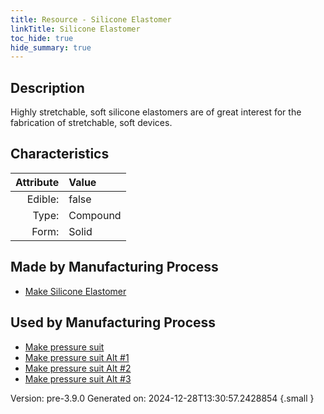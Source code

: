 ```yaml
---
title: Resource - Silicone Elastomer
linkTitle: Silicone Elastomer
toc_hide: true
hide_summary: true
---
```


## Description
 Highly stretchable, soft silicone elastomers &#10;&#9;&#9; are of great interest for the fabrication of stretchable, soft devices. 

## Characteristics

| Attribute      | Value |
|--------:|:------|
|Edible:|false|
|Type:|Compound|
|Form:|Solid|
 
## Made by Manufacturing Process

- [Make Silicone Elastomer](/docs/definitions/process/make-silicone-elastomer)

## Used by Manufacturing Process

- [Make pressure suit](/docs/definitions/process/make-pressure-suit)
- [Make pressure suit Alt #1](/docs/definitions/process/make-pressure-suit-alt--1)
- [Make pressure suit Alt #2](/docs/definitions/process/make-pressure-suit-alt--2)
- [Make pressure suit Alt #3](/docs/definitions/process/make-pressure-suit-alt--3)


    

Version: pre-3.9.0 Generated on: 2024-12-28T13:30:57.2428854
{.small }
